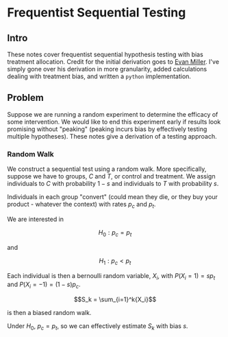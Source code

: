 # Frequentist Sequential Testing

## Intro

These notes cover frequentist sequential hypothesis testing with bias treatment allocation. Credit for the initial derivation goes to [Evan Miller](https://www.evanmiller.org/sequential-ab-testing.html#notes). I've simply gone over his derivation in more granularity, added calculations dealing with treatment bias, and written a `python` implementation. 


## Problem

Suppose we are running a random experiment to determine the efficacy of some intervention. We would like to end this experiment early if results look promising without "peaking" (peaking incurs bias by effectively testing multiple hypotheses). These notes give a derivation of a testing approach. 


### Random Walk

We construct a sequential test using a random walk. More specifically, suppose we have to groups, $C$ and $T$, or control and treatment. We assign individuals to $C$ with probability $1- s$ and individuals to $T$ with probability $s$. 

Individuals in each group "convert" (could mean they die, or they buy your product - whatever the context) with rates $p_c$ and $p_t$. 

We are interested in 

$$ H_0 : p_c = p_t $$

and 

$$ H_1: p_c < p_t $$


Each individual is then a bernoulli random variable, $X_i$, with $P(X_i = 1) = sp_t$ and $P(X_i = -1) = (1-s)p_c$. 



$$S_k = \sum_{i=1}^k{X_i}$$

 is then a biased random walk. 

Under $H_0$, $p_c = p_t$, so we can effectively estimate $S_k$ with bias $s$.



